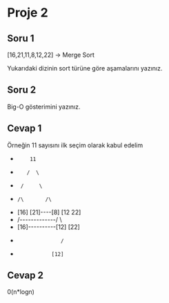 # Proje 2

## Soru 1

[16,21,11,8,12,22] -> Merge Sort

Yukarıdaki dizinin sort türüne göre aşamalarını yazınız.

## Soru 2

Big-O gösterimini yazınız.

## Cevap 1

Örneğin 11 sayısını ilk seçim olarak kabul edelim

*         11
*        /  \
*      /     \
*     /\       /\
* [16] [21]----[8]  [12 22]
*   /-------------/   \     
* [16]----------[12] [22]
*                   /
*                [12]

## Cevap 2

 0(n*logn) 
 
